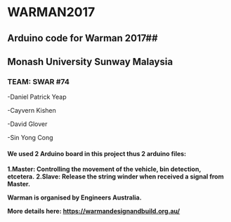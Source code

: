 # WARMAN2017
## Arduino code for Warman 2017##

## Monash University Sunway Malaysia


### TEAM: SWAR #74

-Daniel Patrick Yeap

-Cayvern Kishen

-David Glover

-Sin Yong Cong

#### We used 2 Arduino board in this project thus 2 arduino files:
**1.Master: Controlling the movement of the vehicle, bin detection, etcetera.**
**2.Slave: Release the string winder when received a signal from Master.**



**Warman is organised by Engineers Australia.**

**More details here: https://warmandesignandbuild.org.au/**
